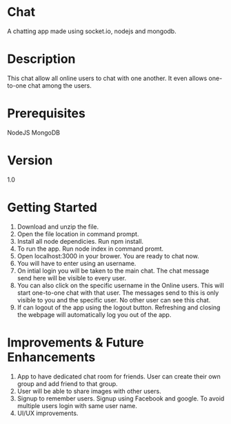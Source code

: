 # Chat
A chatting app made using socket.io, nodejs and mongodb.

# Description
This chat allow all online users to chat with one another. It even allows one-to-one chat among the users.

# Prerequisites
NodeJS
MongoDB

# Version
1.0

# Getting Started
  1) Download and unzip the file.
  2) Open the file location in command prompt.
  3) Install all node dependicies. Run npm install.
  4) To run the app. Run node index in command promt.
  5) Open localhost:3000 in your brower. You are ready to chat now.
  6) You will have to enter using an username.
  7) On intial login you will be taken to the main chat. The chat message send here will be visible to every user.
  8) You can also click on the specific username in the Online users. This will start one-to-one chat with that user. The messages send to this
     is only visible to you and the specific user. No other user can see this chat. 
  9) If can logout of the app using the logout button. Refreshing and closing the webpage will automatically log you out of the app.
  
# Improvements & Future Enhancements
  1) App to have dedicated chat room for friends. User can create their own group and add friend to that group.
  2) User will be able to share images with other users.
  3) Signup to remember users. Signup using Facebook and google. To avoid multiple users login with same user name.
  4) UI/UX improvements.
